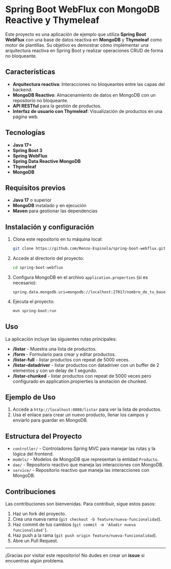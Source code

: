 # Spring Boot WebFlux con MongoDB Reactive y Thymeleaf

Este proyecto es una aplicación de ejemplo que utiliza **Spring Boot WebFlux** con una base de datos reactiva en **MongoDB** y **Thymeleaf** como motor de plantillas. Su objetivo es demostrar cómo implementar una arquitectura reactiva en Spring Boot y realizar operaciones CRUD de forma no bloqueante.

## Características

- **Arquitectura reactiva**: Interacciones no bloqueantes entre las capas del backend.
- **MongoDB Reactivo**: Almacenamiento de datos en MongoDB con un repositorio no bloqueante.
- **API RESTful** para la gestión de productos.
- **Interfaz de usuario con Thymeleaf**: Visualización de productos en una página web.

## Tecnologías

- **Java 17+**
- **Spring Boot 3**
- **Spring WebFlux**
- **Spring Data Reactive MongoDB**
- **Thymeleaf**
- **MongoDB**

## Requisitos previos

- **Java 17** o superior
- **MongoDB** instalado y en ejecución
- **Maven** para gestionar las dependencias

## Instalación y configuración

1. Clona este repositorio en tu máquina local:
    ```bash
    git clone https://github.com/Renzo-Espinola/spring-boot-webflux.git
    ```
2. Accede al directorio del proyecto:
    ```bash
    cd spring-boot-webflux
    ```
3. Configura MongoDB en el archivo `application.properties` (si es necesario):
    ```properties
    spring.data.mongodb.uri=mongodb://localhost:27017/nombre_de_tu_base
    ```

4. Ejecuta el proyecto:
    ```bash
    mvn spring-boot:run
    ```

## Uso

La aplicación incluye las siguientes rutas principales:

- **/listar** - Muestra una lista de productos.
- **/form** - Formulario para crear y editar productos.
- **/listar-full** - listar productos con repeat de 5000 veces.
- **/listar-datadriver** - listar productos con datadriver con un buffer de 2 elementos y con un delay de 1 segundo.
- **/listar-chunked** -  listar productos con repeat de 5000 veces pero configurado en application.propierties la anotacion de chunked.

## Ejemplo de Uso

1. Accede a `http://localhost:8080/listar` para ver la lista de productos.
2. Usa el enlace para crear un nuevo producto, llenar los campos y enviarlo para guardar en MongoDB.

## Estructura del Proyecto

- `controller/` - Controladores Spring MVC para manejar las rutas y la lógica del frontend.
- `models/` - Modelos de MongoDB que representan la entidad `Producto`.
- `dao/` - Repositorio reactivo que maneja las interacciones con MongoDB.
- `service/` - Repositorio reactivo que maneja las interacciones con MongoDB.

## Contribuciones

Las contribuciones son bienvenidas. Para contribuir, sigue estos pasos:

1. Haz un fork del proyecto.
2. Crea una nueva rama (`git checkout -b feature/nueva-funcionalidad`).
3. Haz commit de tus cambios (`git commit -m 'Añadir nueva funcionalidad'`).
4. Haz push a la rama (`git push origin feature/nueva-funcionalidad`).
5. Abre un Pull Request.

---

¡Gracias por visitar este repositorio! No dudes en crear un **issue** si encuentras algún problema.
